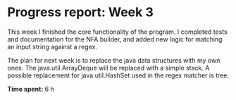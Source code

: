 # Progress report: Week 3

This week I finished the core functionality of the program. I completed tests and documentation for
the NFA builder, and added new logic for matching an input string against a regex.

The plan for next week is to replace the java data structures with my own ones. The java.util.ArrayDeque
will be replaced with a simple stack. A possible replacement for java.util.HashSet used in the regex
matcher is tree.

**Time spent:** 6 h